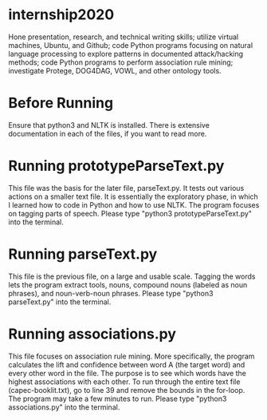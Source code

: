 # internship2020
Hone presentation, research, and technical writing skills; 
utilize virtual machines, Ubuntu, and Github; 
code Python programs focusing on natural language processing to explore patterns in documented attack/hacking methods; 
code Python programs to perform association rule mining; 
investigate Protege, DOG4DAG, VOWL, and other ontology tools.

# Before Running
Ensure that python3 and NLTK is installed.
There is extensive documentation in each of the files, if you want to read more.

# Running prototypeParseText.py
This file was the basis for the later file, parseText.py.
It tests out various actions on a smaller text file.
It is essentially the exploratory phase, in which I learned how to code in Python and how to use NLTK.
The program focuses on tagging parts of speech.
Please type "python3 prototypeParseText.py" into the terminal.

# Running parseText.py
This file is the previous file, on a large and usable scale.
Tagging the words lets the program extract tools, nouns, compound nouns (labeled as noun phrases), and noun-verb-noun phrases.
Please type "python3 parseText.py" into the terminal.

# Running associations.py
This file focuses on association rule mining.
More specifically, the program calculates the lift and confidence between word A (the target word) and every other word in the file.
The purpose is to see which words have the highest associations with each other.
To run through the entire text file (capec-booklit.txt), go to line 39 and remove the bounds in the for-loop.
The program may take a few minutes to run.
Please type "python3 associations.py" into the terminal.
